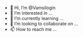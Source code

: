 - 👋 Hi, I’m @Vamsilogin
- 👀 I’m interested in ...
- 🌱 I’m currently learning ...
- 💞️ I’m looking to collaborate on ...
- 📫 How to reach me ...

<!---
Vamsilogin/Vamsilogin is a ✨ special ✨ repository because its `README.md` (this file) appears on your GitHub profile.
You can click the Preview link to take a look at your changes.
--->
